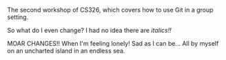 

The second workshop of CS326, which covers how to use Git in a group setting.

So what do I even change?
I had no idea there are *italics!!*

MOAR CHANGES!! When I'm feeling lonely! Sad as I can be...
All by myself on an uncharted island in an endless sea.
